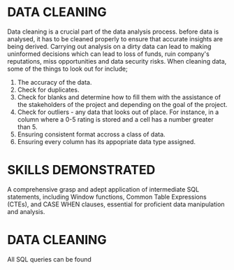 # DATA CLEANING

Data cleaning is a crucial part of the data analysis process. before data is analysed, it has to be cleaned properly to ensure that accurate insights are being derived. Carrying out analysis on a dirty data can lead to making uninformed decisions which can lead to loss of funds, ruin company's reputations, miss opportunities and data security risks. When cleaning data, some of the things to look out for include;

1. The accuracy of the data.
2. Check for duplicates.
3. Check for blanks and determine how to fill them with the assistance of the stakeholders of the project and depending on the goal of the project.
4. Check for outliers - any data that looks out of place. For instance, in a column where a 0-5 rating  is stored and a cell has a number greater than 5.
5. Ensuring consistent format accross a class of data.
6. Ensuring every column has its appopriate data type assigned.

# SKILLS DEMONSTRATED 
A comprehensive grasp and adept application of intermediate SQL statements, including Window functions, Common Table Expressions (CTEs), and CASE WHEN clauses, essential for proficient data manipulation and analysis. 

# DATA CLEANING
All SQL queries can be found 
